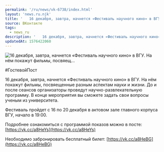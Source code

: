 ```yaml
---
permalink: '/ru/news/vk-6738/index.html'
layout: 'news.ru.njk'
title: '   16 декабря, завтра, начнется «Фестиваль научного кино» в ВГУ. На нём покажут фильмы, посвяещ…'
source: ВКонтакте
tags:
  - news_ru
description: '   16 декабря, завтра, начнется «Фестиваль научного кино» в ВГУ. На нём покажут фильмы, посвяещ…'
updatedAt: 1576422060
---
```

![   16 декабря, завтра, начнется «Фестиваль научного кино» в ВГУ. На нём покажут фильмы, посвяещ…](https://sun9-2.userapi.com/impg/c855428/v855428623/1a620d/Z2vYQ8dmSH8.jpg?size=1280x853&quality=96&proxy=1&sign=159f0ba0bda90430d8efabd3cffca081&c_uniq_tag=87cJDuRE1XZAn7_P6kUlNOhzI-6IbaFNGYJ-dPO6aWA&type=album)

#ГостевойПост

16 декабря, завтра, начнется «Фестиваль научного кино» в ВГУ. На нём покажут фильмы, посвяещенные разным аспектам науки и жизни. До и после сеансов организаторы проведут научно-развлекательную программу. В конце мероприятия вы сможете задать свои вопросы ученым из университета.

Фестиваль пройдет с 16 по 20 декабря в актовом зале главного корпуса ВГУ, начало в 19:00.

Подробнее ознакомиться с программой показов можно в посте: [https://vk.cc/a8HeYs](https://vk.cc/a8HeYs)

Необходимо забронировать бесплатный билет: [https://vk.cc/a8HeBG](https://vk.cc/a8HeBG)
